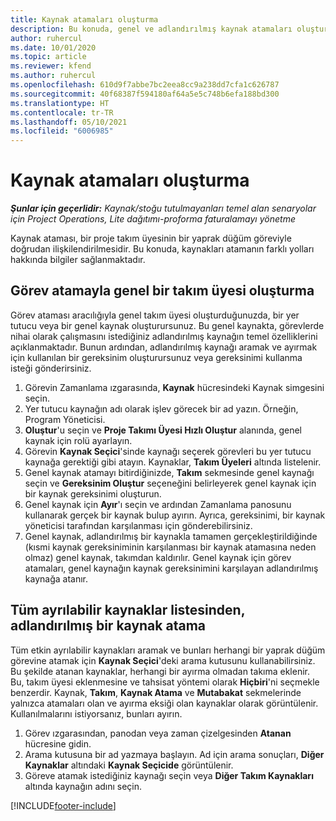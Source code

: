 ```yaml
---
title: Kaynak atamaları oluşturma
description: Bu konuda, genel ve adlandırılmış kaynak atamaları oluşturma hakkında bilgiler sağlanmaktadır.
author: ruhercul
ms.date: 10/01/2020
ms.topic: article
ms.reviewer: kfend
ms.author: ruhercul
ms.openlocfilehash: 610d9f7abbe7bc2eea8cc9a238dd7cfa1c626787
ms.sourcegitcommit: 40f68387f594180af64a5e5c748b6efa188bd300
ms.translationtype: HT
ms.contentlocale: tr-TR
ms.lasthandoff: 05/10/2021
ms.locfileid: "6006985"
---
```

# <a name="create-resource-assignments"></a>Kaynak atamaları oluşturma

_**Şunlar için geçerlidir:** Kaynak/stoğu tutulmayanları temel alan senaryolar için Project Operations, Lite dağıtımı-proforma faturalamayı yönetme_


Kaynak ataması, bir proje takım üyesinin bir yaprak düğüm göreviyle doğrudan ilişkilendirilmesidir. Bu konuda, kaynakları atamanın farklı yolları hakkında bilgiler sağlanmaktadır.

## <a name="create-a-generic-team-member-through-task-assignment"></a>Görev atamayla genel bir takım üyesi oluşturma


Görev ataması aracılığıyla genel takım üyesi oluşturduğunuzda, bir yer tutucu veya bir genel kaynak oluşturursunuz. Bu genel kaynakta, görevlerde nihai olarak çalışmasını istediğiniz adlandırılmış kaynağın temel özelliklerini açıklanmaktadır. Bunun ardından, adlandırılmış kaynağı aramak ve ayırmak için kullanılan bir gereksinim oluşturursunuz veya gereksinimi kullanma isteği gönderirsiniz.

1. Görevin Zamanlama ızgarasında, **Kaynak** hücresindeki Kaynak simgesini seçin.
2. Yer tutucu kaynağın adı olarak işlev görecek bir ad yazın. Örneğin, Program Yöneticisi.
3. **Oluştur**'u seçin ve **Proje Takımı Üyesi Hızlı Oluştur** alanında, genel kaynak için rolü ayarlayın.
4. Görevin **Kaynak Seçici**'sinde kaynağı seçerek görevleri bu yer tutucu kaynağa gerektiği gibi atayın. Kaynaklar, **Takım Üyeleri** altında listelenir.
5. Genel kaynak atamayı bitirdiğinizde, **Takım** sekmesinde genel kaynağı seçin ve **Gereksinim Oluştur** seçeneğini belirleyerek genel kaynak için bir kaynak gereksinimi oluşturun.
6. Genel kaynak için **Ayır**'ı seçin ve ardından Zamanlama panosunu kullanarak gerçek bir kaynak bulup ayırın. Ayrıca, gereksinimi, bir kaynak yöneticisi tarafından karşılanması için gönderebilirsiniz.
7. Genel kaynak, adlandırılmış bir kaynakla tamamen gerçekleştirildiğinde (kısmi kaynak gereksiniminin karşılanması bir kaynak atamasına neden olmaz) genel kaynak, takımdan kaldırılır. Genel kaynak için görev atamaları, genel kaynağın kaynak gereksinimini karşılayan adlandırılmış kaynağa atanır.

## <a name="assign-a-named-resource-from-the-list-of-all-bookable-resources"></a>Tüm ayrılabilir kaynaklar listesinden, adlandırılmış bir kaynak atama

Tüm etkin ayrılabilir kaynakları aramak ve bunları herhangi bir yaprak düğüm görevine atamak için **Kaynak Seçici**'deki arama kutusunu kullanabilirsiniz. Bu şekilde atanan kaynaklar, herhangi bir ayırma olmadan takıma eklenir. Bu, takım üyesi eklenmesine ve tahsisat yöntemi olarak **Hiçbiri**'ni seçmekle benzerdir. Kaynak, **Takım**, **Kaynak Atama** ve **Mutabakat** sekmelerinde yalnızca atamaları olan ve ayırma eksiği olan kaynaklar olarak görüntülenir. Kullanılmalarını istiyorsanız, bunları ayırın.

1. Görev ızgarasından, panodan veya zaman çizelgesinden **Atanan** hücresine gidin.
2. Arama kutusuna bir ad yazmaya başlayın. Ad için arama sonuçları, **Diğer Kaynaklar** altındaki **Kaynak Seçicide** görüntülenir.
3. Göreve atamak istediğiniz kaynağı seçin veya **Diğer Takım Kaynakları** altında kaynağın adını seçin.


[!INCLUDE[footer-include](../includes/footer-banner.md)]